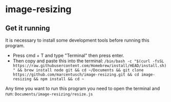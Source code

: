 # image-resizing

## Get it running

It is necessary to install some development tools before running this program.
- Press cmd + T and type "Terminal" then press enter.
- Then copy and paste this into the terminal: `/bin/bash -c "$(curl -fsSL https://raw.githubusercontent.com/Homebrew/install/HEAD/install.sh)" && brew install node git && cd ~/Documents && git clone https://github.com/marcentusch/image-resizing.git && cd image-resizing && npm install && cd ~`

Any time you want to run this program you need to open the terminal and run: `Documents/image-resizing/resize.js`

